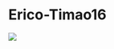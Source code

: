 # Erico-Timao16

![](https://media1.giphy.com/media/v1.Y2lkPTc5MGI3NjExbXBzbHphZXdxdWYwdnBnaXN5c21hdHRmMjkyNDV4NWt4bmxvOWI2biZlcD12MV9pbnRlcm5hbF9naWZfYnlfaWQmY3Q9Zw/42vr57F0xSEvg2qhoQ/giphy.webp)
